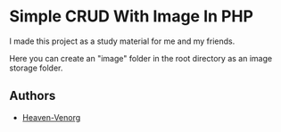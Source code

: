 # Simple CRUD With Image In PHP

I made this project as a study material for me and my friends.

Here you can create an "image" folder in the root directory as an image storage folder.
## Authors
- [Heaven-Venorg](https://www.github.com/heaven-venorg)


